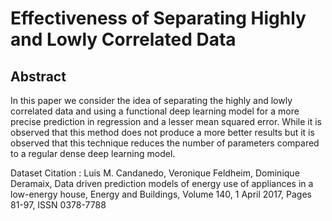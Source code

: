 # Effectiveness of Separating Highly and Lowly Correlated Data
## Abstract
  <p>In this paper we consider the idea of separating the highly and lowly correlated data and using a functional deep learning model
  for a more precise prediction in regression and a lesser mean squared error. While it is observed that this method does not
  produce a more better results but it is observed that this technique reduces the number of parameters compared to a regular
  dense deep learning model.</p>

Dataset Citation : Luis M. Candanedo, Veronique Feldheim, Dominique Deramaix, Data driven prediction models of energy use of appliances in a low-energy house, Energy and Buildings, Volume 140, 1 April 2017, Pages 81-97, ISSN 0378-7788
